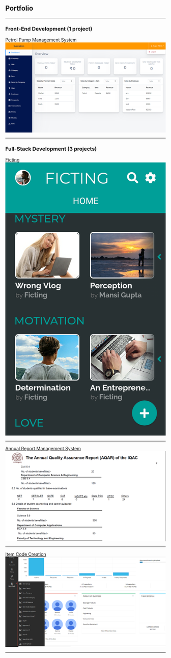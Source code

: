 ## Portfolio

---

### Front-End Development (1 project)

[Petrol Pump Management System](/pages/petrol_pump)
<img src="images/petrol_pump/1.png?raw=true"/>

---

### Full-Stack Development (3 projects)

[Ficting](/pages/ficting)
<img src="images/ficting/1.png?raw=true"/>

---
[Annual Report Management System](/pages/annual_report)
<img src="images/annual_report/1.png?raw=true"/>

---

[Item Code Creation](/pages/item_code_creation)
<img src="images/item_code_creation/1.png?raw=true"/>

---